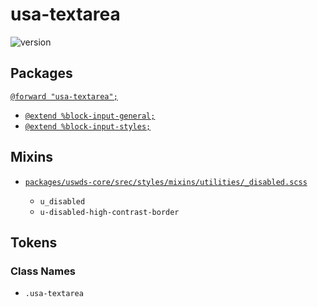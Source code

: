 # usa-textarea

![version](https://img.shields.io/badge/version-3.3.0-51b1c5.svg?style=flat)

## Packages

[`@forward "usa-textarea";`](https://github.com/uswds/uswds/tree/v3.3.0/packages/usa-textarea/)

- [`@extend %block-input-general;`](/placeholders-forms)
- [`@extend %block-input-styles;`](/placeholders-forms)

## Mixins

- [`packages/uswds-core/srec/styles/mixins/utilities/_disabled.scss`](https://github.com/uswds/uswds/tree/v3.3.0/packages/uswds-core/srec/styles/mixins/utilities/_disabled.scss)

  - `u_disabled`
  - `u-disabled-high-contrast-border`

## Tokens

### Class Names

- `.usa-textarea`
